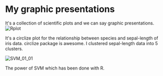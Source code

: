 # My graphic presentations
It's a collection of scientific plots and we can say graphic presentations. 
![Rplot](https://user-images.githubusercontent.com/66325392/211209375-3643cfd1-0929-4b6c-b254-fd18e97452dd.png)

It's a circlize plot for the relationship between species and sepal-length of iris data. circlize package is awesome. 
I clustered sepal-length data into 5 clusters. 


![SVM_01_01](https://user-images.githubusercontent.com/66325392/211211476-a802b6fc-5112-46c8-b085-670446a745a6.jpg)

The power of SVM which has been done with R. 
